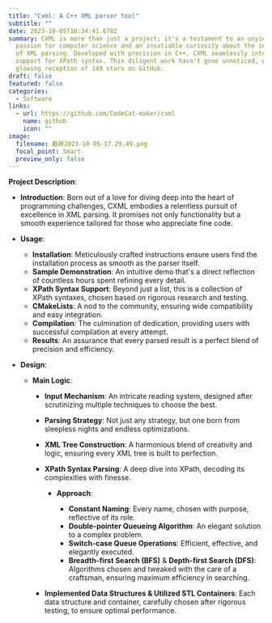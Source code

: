 ```yaml
---
title: "Cxml: A C++ XML parser tool"
subtitle: ""
date: 2023-10-05T16:34:41.678Z
summary: CXML is more than just a project; it's a testament to an unyielding
  passion for computer science and an insatiable curiosity about the intricacies
  of XML parsing. Developed with precision in C++, CXML seamlessly integrates
  support for XPath syntax. This diligent work hasn't gone unnoticed, with a
  glowing reception of 149 stars on GitHub.
draft: false
featured: false
categories:
  - Software
links:
  - url: https://github.com/CodeCat-maker/cxml
    name: github
    icon: ""
image:
  filename: 截屏2023-10-05-17.29.49.png
  focal_point: Smart
  preview_only: false
---
```

**Project Description**:

* **Introduction**: Born out of a love for diving deep into the heart of programming challenges, CXML embodies a relentless pursuit of excellence in XML parsing. It promises not only functionality but a smooth experience tailored for those who appreciate fine code.
* **Usage**:

  * **Installation**: Meticulously crafted instructions ensure users find the installation process as smooth as the parser itself.
  * **Sample Demonstration**: An intuitive demo that's a direct reflection of countless hours spent refining every detail.
  * **XPath Syntax Support**: Beyond just a list, this is a collection of XPath syntaxes, chosen based on rigorous research and testing.
  * **CMakeLists**: A nod to the community, ensuring wide compatibility and easy integration.
  * **Compilation**: The culmination of dedication, providing users with successful compilation at every attempt.
  * **Results**: An assurance that every parsed result is a perfect blend of precision and efficiency.
* **Design**:

  * **Main Logic**:

    * **Input Mechanism**: An intricate reading system, designed after scrutinizing multiple techniques to choose the best.
    * **Parsing Strategy**: Not just any strategy, but one born from sleepless nights and endless optimizations.
    * **XML Tree Construction**: A harmonious blend of creativity and logic, ensuring every XML tree is built to perfection.
    * **XPath Syntax Parsing**: A deep dive into XPath, decoding its complexities with finesse.

      * **Approach**:

        * **Constant Naming**: Every name, chosen with purpose, reflective of its role.
        * **Double-pointer Queueing Algorithm**: An elegant solution to a complex problem.
        * **Switch-case Queue Operations**: Efficient, effective, and elegantly executed.
        * **Breadth-first Search (BFS)** & **Depth-first Search (DFS)**: Algorithms chosen and tweaked with the care of a craftsman, ensuring maximum efficiency in searching.
    * **Implemented Data Structures & Utilized STL Containers**: Each data structure and container, carefully chosen after rigorous testing, to ensure optimal performance.